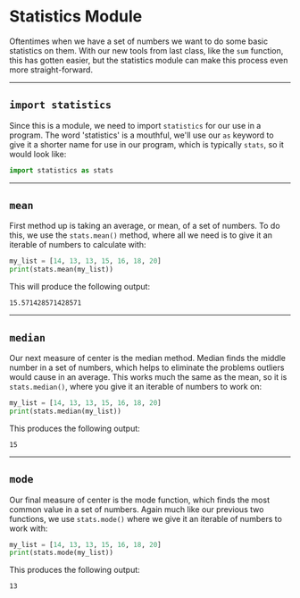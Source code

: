 # Statistics Module

Oftentimes when we have a set of numbers we want to do some basic statistics on them. With our new tools from last class, like the `sum` function, this has gotten easier, but the statistics module can make this process even more straight-forward.

---

## `import statistics`

Since this is a module, we need to import `statistics` for our use in a program. The word 'statistics' is a mouthful, we'll use our `as` keyword to give it a shorter name for use in our program, which is typically `stats`, so it would look like:

```python
import statistics as stats
```

---

## `mean`

First method up is taking an average, or mean, of a set of numbers. To do this, we use the `stats.mean()` method, where all we need is to give it an iterable of numbers to calculate with:

```python
my_list = [14, 13, 13, 15, 16, 18, 20]
print(stats.mean(my_list))
```

This will produce the following output:

```
15.571428571428571
```

---

## `median`

Our next measure of center is the median method. Median finds the middle number in a set of numbers, which helps to eliminate the problems outliers would cause in an average. This works much the same as the mean, so it is `stats.median()`, where you give it an iterable of numbers to work on:

```python
my_list = [14, 13, 13, 15, 16, 18, 20]
print(stats.median(my_list))
```

This produces the following output:

```
15
```

---

## `mode`

Our final measure of center is the mode function, which finds the most common value in a set of numbers. Again much like our previous two functions, we use `stats.mode()` where we give it an iterable of numbers to work with:

```python
my_list = [14, 13, 13, 15, 16, 18, 20]
print(stats.mode(my_list))
```

This produces the following output:

```
13
```
